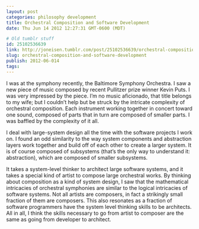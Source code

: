 ```yaml
---
layout: post
categories: philosophy development
title: Orchestral Composition and Software Development
date: Thu Jun 14 2012 12:27:31 GMT-0600 (MDT)

# Old tumblr stuff
id: 25102536639
link: http://joneisen.tumblr.com/post/25102536639/orchestral-composition-and-software-development
slug: orchestral-composition-and-software-development
publish: 2012-06-014
tags:
---
```



I was at the symphony recently, the Baltimore Symphony Orchestra. I saw a new piece of music composed by recent Pullitzer prize winner Kevin Puts. I was very impressed by the piece. I’m no music aficionado, that title belongs to my wife; but I couldn’t help but be struck by the intricate complexity of orchestral composition. Each instrument working together in concert toward one sound, composed of parts that in turn are composed of smaller parts. I was baffled by the complexity of it all.

I deal with large-system design all the time with the software projects I work on. I found an odd similarity to the way system components and abstraction layers work together and build off of each other to create a larger system. It is of course composed of subsystems (that’s the only way to understand it: abstraction), which are composed of smaller subsystems.

It takes a system-level thinker to architect large software systems, and it takes a special kind of artist to compose large orchestral works. By thinking about composition as a kind of system design, I saw that the mathematical intricacies of orchestral symphonies are similar to the logical intricacies of software systems. Not all artists are composers, in fact a strikingly small fraction of them are composers. This also resonates as a fraction of software programmers have the system level thinking skills to be architects. All in all, I think the skills necessary to go from artist to composer are the same as going from developer to architect.

